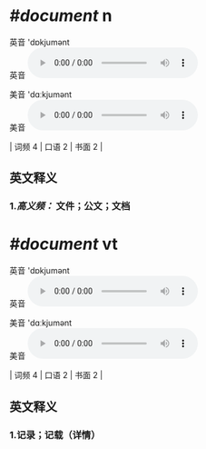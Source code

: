 # ***\#document*** n
英音 'dɒkjumənt  
英音
<audio src="./media/document-B.aac" controls="controls"></audio>

美音 'dɑːkjumənt  
美音
<audio src="./media/document .aac" controls="controls"></audio>



| 词频 4 | 口语 2 | 书面 2 |  

英文释义
---
### 1.*高义频：* **文件；公文；文档**  


# ***\#document*** vt
英音 'dɒkjumənt  
英音
<audio src="./media/document-B.aac" controls="controls"></audio>

美音 'dɑːkjumənt  
美音
<audio src="./media/document .aac" controls="controls"></audio>



| 词频 4 | 口语 2 | 书面 2 |  

英文释义
---
### 1.**记录；记载（详情）**  



